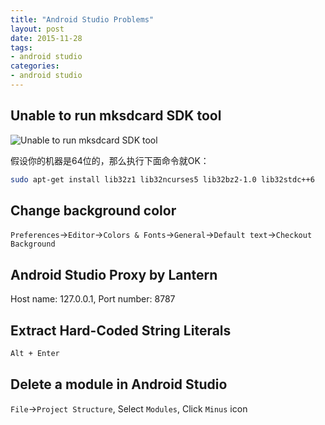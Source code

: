 ```yaml
---
title: "Android Studio Problems"
layout: post
date: 2015-11-28
tags:
- android studio
categories:
- android studio
---
```


## Unable to run mksdcard SDK tool

![Unable to run mksdcard SDK tool](/assets/image/androidstudio/unable-to-run-mksdcard-sdk-tool.png)

假设你的机器是64位的，那么执行下面命令就OK：

```bash
sudo apt-get install lib32z1 lib32ncurses5 lib32bz2-1.0 lib32stdc++6
```

## Change background color

`Preferences`->`Editor`->`Colors & Fonts`->`General`->`Default text`->`Checkout Background`

## Android Studio Proxy by Lantern

Host name: 127.0.0.1, Port number: 8787

## Extract Hard-Coded String Literals

```bash
Alt + Enter
```

## Delete a module in Android Studio

`File`->`Project Structure`, Select `Modules`, Click `Minus` icon